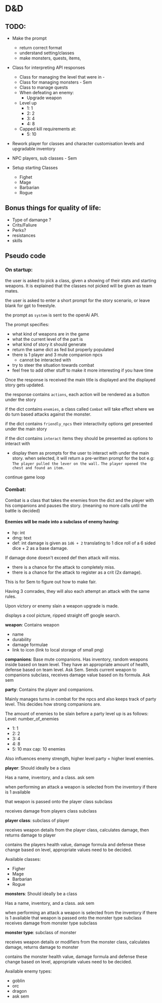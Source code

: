 # D&D

## TODO:
 - Make the prompt
   - return correct format
   - understand setting/classes
   - make monsters, quests, items,

    
 - Class for interpreting API responses 
     - Class for managing the level that were in -
     - Class for managing monsters - Sem
     - Class to manage quests
     - When defeating an enemy:
        - Upgrade weapon
     - Level up
        - 1: 1
        - 2: 2
        - 3: 4
        - 4: 8
     - Capped kill requirements at:
        - 5: 10

- Rework player for classes and character customisation levels and upgradable inventory
  
- NPC players, sub classes - Sem
- Setup starting Classes
    - Fighet
    - Mage
    - Barbarian
    - Rogue

## Bonus things for quality of life:
- Type of damange ?
- Crits/Faliure
- Perks?
 - resistances
 - skills


## Pseudo code
### On startup:
the user is asked to pick a class, given a showing of their stats and starting weapons. It is explained that the classes not picked will be given as team mates.

the user is asked to enter a short prompt for the story scenario, or leave blank for gpt to freestyle.

the prompt as `system` is sent to the openAi API.

The prompt specifies:
   - what kind of weapons are in the game
   - what the current level of the part is
   - what kind of story it should generate
   - return the same dict as fed but properly populated
   - there is 1 player and 3 mute companion npcs
      - cannot be interacted with
   - try to steer the situation towards combat
   - feel free to add other stuff to make it more interesting if you have time
      
Once the response is received the main title is displayed
and the displayed story gets updated.

the response contains `actions`, each action will be rendered as a button under the story

if the dict contains `enemies`, a class called `Combat` will take effect where we do turn based attacks against the monster.
<!-- 
   maybe remove friendly npcs? we want to focus more on the combat and exploration aka. `the fun bits` 
-->
if the dict contains `friendly_npcs` their interactivity options get presented under the main story

if the dict contains `interact` items they should be presented as options to interact with
- display them as prompts for the user to interact with under the main story.
when selected, it will return a pre-written prompt for the bot
   e.g:
      `The player pulled the lever on the wall.`
      `The player opened the chest and found an item.`

continue game loop
   
### Combat:
Combat is a class that takes the enemies from the dict and the player
with his companions and pauses the story. (meaning no more calls until the battle is decided)

#### Enemies will be made into a subclass of enemy having:
   - hp: int
   - dmg: text
   - def: int
damage is given as `1d6 + 2` translating to 1 dice roll of a 6 sided dice + 2 as a base damage. 

If damage done doesn't exceed def then attack will miss.
 - there is a chance for the attack to completely miss.
 - there is a chance for the attack to register as a crit (2x damage).

This is for Sem to figure out how to make fair.

Having 3 comrades, they will also each attempt an attack with the same rules.

Upon victory or enemy slain a weapon upgrade is made.

displays a cool picture, ripped straight off google search.

__weapon__:
Contains weapon 
   - name 
   - durability
   - damage formulae 
   - link to icon (link to local storage of small png)

__companions__:
Base mute companions.
Has inventory, random weapons inside based on team level.
They have an appropriate amount of health, defense based on team level. Ask Sem.
Sends current weapon to companions subclass, receives damage value based on its formula. Ask sem

__party__:
Contains the player and companions.

Mainly manages turns in combat for the npcs and also keeps track of party level. This decides how strong companions are.

The amount of enemies to be slain before a party level up is as follows:
Level: number_of_enemies
   - 1: 1
   - 2: 2
   - 3: 4
   - 4: 8
   - 5: 10
max cap: 10 enemies

Also influences enemy strength, higher level party = higher level enemies.

__player__:
Should ideally be a class

Has a name, inventory, and a class. ask sem

when performing an attack a weapon is selected from the inventory if there is 1 available

that weapon is passed onto the player class subclass

receives damage from players class subclass

__player class__:
subclass of player

receives weapon details from the player class, calculates damage, then returns damage to player

contains the players health value, damage formula and defense
these change based on level, appropriate values need to be decided.

Available classes: 
   - Figher
   - Mage
   - Barbarian
   - Rogue

__monsters__:
Should ideally be a class

Has a name, inventory, and a class. ask sem

when performing an attack a weapon is selected from the inventory if there is 1 available that weapon is passed onto the monster type subclass
receives damage from monster type subclass

__monster type__:
subclass of monster

receives weapon details or modifiers from the monster class, calculates damage, returns damage to monster

contains the monster health value, damage formula and defense
these change based on level, appropriate values need to be decided.

Available enemy types: 
   - goblin
   - orc
   - dragon
   - ask sem



